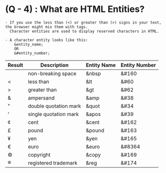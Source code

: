 # (Q - 4) : What are HTML Entities?

    - If you use the less than (<) or greater than (>) signs in your text, the browser might mix them with tags.
      Character entities are used to display reserved characters in HTML.

    - A character entity looks like this:
        &entity_name;
        OR
        &#entity_number;

| Result | Description          | Entity Name | Entity Number |
| ------ | -------------------- | ----------- | ------------- |
|	     |non-breaking space	|   &nbsp     |&#160	      |
|   <    |less than         	|   &lt	      |&#60	          |
|   >    |greater than      	|   &gt	      |&#62	          |
|   &    |ampersand         	|   &amp	  |&#38	          |
|   "    |double quotation mark	|   &quot	  |&#34           |
|   '    |single quotation mark |   &apos     |&#39	          |
|   ¢    |cent              	|   &cent	  |&#162	      |
|   £    |pound	                |   &pound    |&#163	      |
|   ¥    |yen	                |   &yen	  |&#165	      |
|   €    |euro	                |   &euro	  |&#8364	      |
|   ©    |copyright	            |   &copy	  |&#169	      |
|   ®    |registered trademark	|   &reg	  |&#174          |